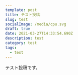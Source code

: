 ```yaml
---
template: post
title: テスト投稿
slug: test
socialImage: /media/cpu.svg
draft: true
date: 2021-03-27T14:33:54.690Z
description: test
category: test
tags:
  - test
---
```

テスト投稿です。